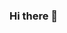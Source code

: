 ### Hi there 👋

<!--
**captPython/captPython** is a ✨ _special_ ✨ repository because its `README.md` (this file) appears on your GitHub profile.

Here are some ideas to get you started:

- 🔭 I’m currently working on Public chains like Ethereum 
- 🌱 I’m currently learning Solidity
- 👯 I’m looking to collaborate on DAO's and ZK related POC's
- 🤔 I’m looking for help with 🤔
- 💬 Ask me about Blockchain related queries
- 📫 How to reach me: Telegram @exploreblock 
- 😄 Pronouns: CaptPython
- ⚡ Fun fact: ...
-->

